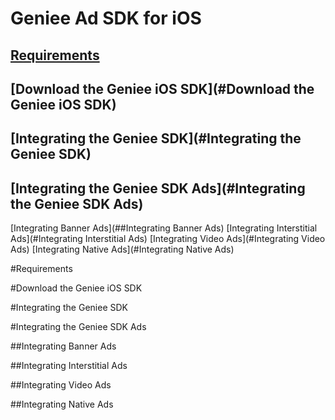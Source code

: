 Geniee Ad SDK for iOS
=====================

[Requirements](#Requirements)
------------

[Download the Geniee iOS SDK](#Download the Geniee iOS SDK)
---------------------------

[Integrating the Geniee SDK](#Integrating the Geniee SDK)
--------------------------

[Integrating the Geniee SDK Ads](#Integrating the Geniee SDK Ads)
-------------------------------
 [Integrating Banner Ads](##Integrating Banner Ads)
 [Integrating Interstitial Ads](#Integrating Interstitial Ads)
 [Integrating Video Ads](#Integrating Video Ads)
 [Integrating Native Ads](#Integrating Native Ads)

#Requirements

#Download the Geniee iOS SDK

#Integrating the Geniee SDK

#Integrating the Geniee SDK Ads

##Integrating Banner Ads

##Integrating Interstitial Ads

##Integrating Video Ads

##Integrating Native Ads
